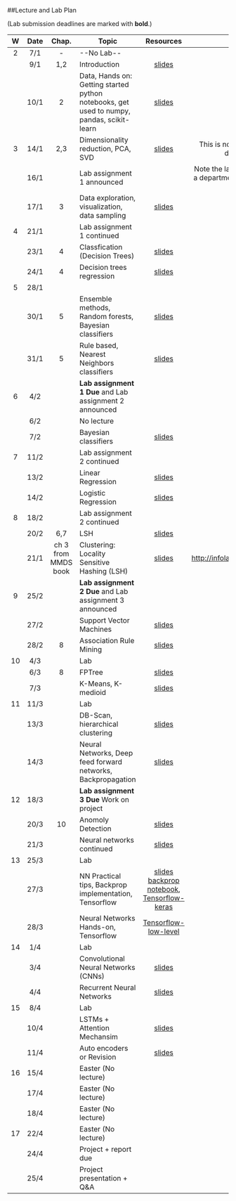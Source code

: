 ##Lecture and Lab Plan

(Lab submission deadlines are marked with **bold**.)

| W    |  Date     | Chap.     | Topic                                            | Resources | Travels / Remarks     |
|:----:|:---------:|:-----:    |--------------------------------------------------|:-------:|:------------:|
|  2   |  7/1      |   -     |         --No Lab--                              |       |              |
|      |  9/1      |   1,2        |  Introduction  |   [slides](lectureslides/Lecutre01-Introduction.pdf)      |              |
|      |  10/1     |   2        | Data, Hands on: Getting started python notebooks, get used to numpy, pandas, scikit-learn        |  [slides](lectureslides/Lecture02-Data.pdf)      |              |
|  3   |  14/1     |   2,3       | Dimensionality reduction, PCA, SVD |  [slides](lectureslides/Lecture03-DimensionalityReduction.pdf)     | This is normally a lab slot but swapped due to department event on 16th Jan             |
|      |  16/1     |          |  Lab assignment 1 announced  |         |      Note the lab time is swapped with lecture, due to a department event, location is also changed (AR V-102 ([map](https://use.mazemap.com/#v=1&zlevel=1&left=5.6942916&right=5.6998302&top=58.9382070&bottom=58.9367275&sharepoitype=poi&sharepoi=133643&campusid=33)))        |
|      |  17/1     |   3        |  Data exploration, visualization, data sampling                      |  [slides](lectureslides/lecture04-dataexploration.pdf)     |              |
|  4   |  21/1     |           |    Lab assignment 1 continued                                   |       |              |
|      |  23/1     |    4       |    Classfication (Decision Trees) |   [slides](lectureslides/Lecture05_basic_classification.pdf)      |              |
|      |  24/1     |    4       |   Decision trees regression                     |  [slides](lectureslides/Lecture06_dt_regression_performance.pdf)     |              |
|  5   |  28/1     |           |                                      |       |              |
|      |  30/1     |    5       |   Ensemble methods, Random forests, Bayesian classifiers |   [slides](lectureslides/Lecture07_ensemble.pdf)      |              |
|      |  31/1     |    5       |   Rule based, Nearest Neighbors classifiers                      |  [slides](lectureslides/Lecture08_advanced_classifiers.pdf)     |              |
|  6   |  4/2      |           |   **Lab assignment 1 Due** and Lab assignment 2 announced                                    |       |              |
|      |  6/2      |           |   No lecture |         |              |
|      |  7/2      |           |   Bayesian classifiers                     |  [slides](lectureslides/Lecture08_advanced_classifiers.pdf)     |              |
|  7   |  11/2     |           |   Lab assignment 2 continued                                    |       |              |
|      |  13/2     |          |   Linear Regression |   [slides](lectureslides/LogisticRegression.pdf)      |              |
|      |  14/2     |           |   Logistic Regression                      |  [slides](lectureslides/LogisticRegression.pdf)     |              |
|  8   |  18/2     |           |    Lab assignment 2 continued                                   |       |              |
|      |  20/2     |    6,7      |  LSH |  [slides](lectureslides/LSH.pdf)      |              |
|      |  21/1     |     ch 3 from MMDS book       |    Clustering: Locality Sensitive Hashing (LSH)                     |   [slides](lectureslides/LSH.pdf)    |      http://infolab.stanford.edu/~ullman/mmds/ch3.pdf        |
|  9   |  25/2     |           |   **Lab assignment 2 Due**  and Lab assignment 3 announced                                      |       |              |
|      |  27/2     |           |  Support Vector Machines   |   [slides](lectureslides/SVM.pdf)      |              |
|      |  28/2     |   8       | Association Rule Mining                         |  [slides](lectureslides/Association_rules.pdf)     |              |
|  10  |  4/3      |           |   Lab                                   |       |              |
|      |  6/3      |    8       |   FPTree  |  [slides](lectureslides/FPTree.pdf)       |              |
|      |  7/3      |           |    K-Means, K-medioid                     |  [slides](lectureslides/Clustering_p_h.pdf)     |              |
|  11  |  11/3     |           |     Lab                                   |       |              |
|      |  13/3     |           |  DB-Scan, hierarchical clustering  |   [slides](lectureslides/db-scan.pdf)      |              |
|      |  14/3     |           |   Neural Networks, Deep feed forward networks, Backpropagation                      |    [slides](lectureslides/NeuralNetworks.pdf)   |              |
|  12  |  18/3     |           |   **Lab assignment 3 Due**  Work on project                                    |       |              |
|      |  20/3     |     10      | Anomoly Detection  |     [slides](lectureslides/Anomaly_detection.pdf)    |              |
|      |  21/3     |           |   Neural networks continued                      |   [slides](lectureslides/NeuralNetworks.pdf)    |              |
|  13  |  25/3     |           |   Lab                                   |       |              |
|      |  27/3     |           | NN Practical tips, Backprop implementation, Tensorflow|   [slides](lectureslides/NeuralNetworks-Supplementary-27032019.pdf)   [backprop notebook](hands-on/NeuralNetworksBackProp-21-03-2019.ipynb), [Tensorflow-keras](Tensorflow-keras.ipynb)   |              |
|      |  28/3     |           |  Neural Networks Hands-on, Tensorflow                       |  [Tensorflow-low-level](Tensorflow2-lowlevel-api.ipynb)    |              |
|  14  |  1/4      |           |     Lab                                |       |              |
|      |  3/4      |           |  Convolutional Neural Networks (CNNs)   |   [slides](lectureslides/ConvolutionalNetworks-26032019.pdf)      |              |
|      |  4/4      |           |   Recurrent Neural Networks                      |  [slides](lectureslides/)     |              |
|  15  |  8/4      |           |     Lab                                  |       |              |
|      |  10/4     |           |   LSTMs + Attention Mechansim |   [slides](lectureslides/)      |              |
|      |  11/4     |           |   Auto encoders or Revision                      |   [slides](lectureslides/)    |              |
|  16  |  15/4      |           |    Easter (No lecture)                                  |       |              |
|      |  17/4     |           |   Easter (No lecture)  |         |              |
|      |  18/4     |           |    Easter (No lecture)                     |       |              |
|  17  |  22/4     |           |    Easter (No lecture)                                  |       |              |
|      |  24/4     |           |   Project + report due  |         |              |
|      |  25/4     |           |    Project presentation + Q&A                     |       |              |

